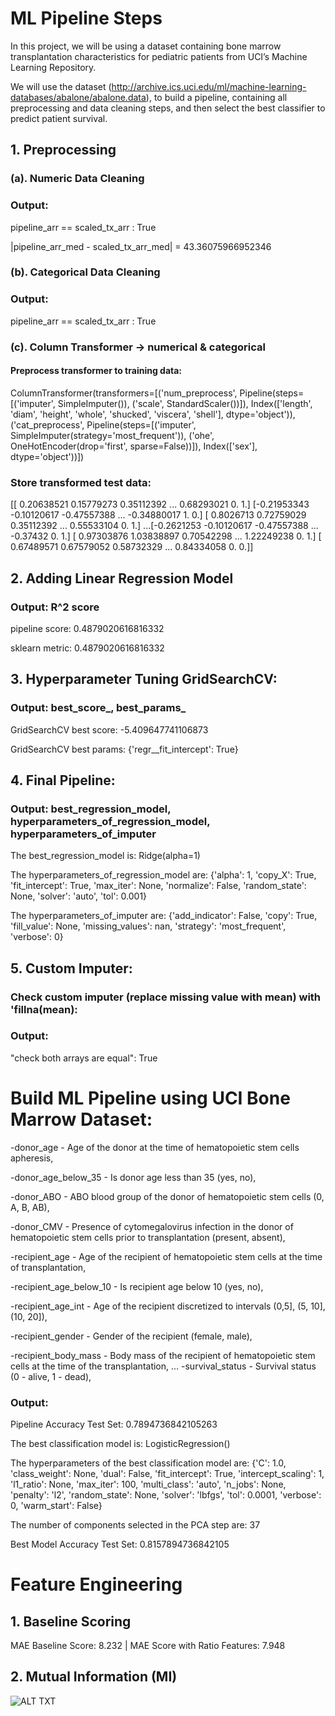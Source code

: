 # ML Pipeline Steps
In this project, we will be using a dataset containing bone marrow transplantation characteristics for pediatric patients from UCI’s Machine Learning Repository.

We will use the dataset (http://archive.ics.uci.edu/ml/machine-learning-databases/abalone/abalone.data), to build a pipeline, containing all preprocessing and data cleaning steps, and then select the best classifier to predict patient survival.

## 1. Preprocessing   
       
### (a). Numeric Data Cleaning 
### Output:   

pipeline_arr == scaled_tx_arr : True   

|pipeline_arr_med - scaled_tx_arr_med| = 43.36075966952346
  
### (b). Categorical Data Cleaning 
### Output:

pipeline_arr == scaled_tx_arr : True      

### (c). Column Transformer -> numerical & categorical

#### Preprocess transformer to training data: 

 ColumnTransformer(transformers=[('num_preprocess',
                                 Pipeline(steps=[('imputer', SimpleImputer()),
                                                 ('scale', StandardScaler())]),
                                 Index(['length', 'diam', 'height', 'whole', 'shucked', 'viscera', 'shell'], dtype='object')),
                                ('cat_preprocess',
                                 Pipeline(steps=[('imputer',
                                                  SimpleImputer(strategy='most_frequent')),
                                                 ('ohe',
                                                  OneHotEncoder(drop='first',
                                                                sparse=False))]),
                                 Index(['sex'], dtype='object'))])

### Store transformed test data: 

  [[ 0.20638521  0.15779273  0.35112392 ...  0.68293021  0.
   1.] [-0.21953343 -0.10120617 -0.47557388 ... -0.34880017  1.
   0.] [ 0.8026713   0.72759029  0.35112392 ...  0.55533104  0.
   1.] ...[-0.2621253  -0.10120617 -0.47557388 ... -0.37432     0.
   1.] [ 0.97303876  1.03838897  0.70542298 ...  1.22249238  0.
   1.] [ 0.67489571  0.67579052  0.58732329 ...  0.84334058  0.
   0.]]

## 2. Adding Linear Regression Model

### Output: R^2 score

pipeline score: 0.4879020616816332

sklearn metric: 0.4879020616816332

## 3. Hyperparameter Tuning GridSearchCV:

### Output: best_score_, best_params_

GridSearchCV best score: -5.409647741106873

GridSearchCV best params: {'regr__fit_intercept': True}

## 4. Final Pipeline:

### Output: best_regression_model, hyperparameters_of_regression_model, hyperparameters_of_imputer

The best_regression_model is:
Ridge(alpha=1)

The hyperparameters_of_regression_model are:
{'alpha': 1, 'copy_X': True, 'fit_intercept': True, 'max_iter': None, 'normalize': False, 'random_state': None, 'solver': 'auto', 'tol': 0.001}

The hyperparameters_of_imputer are:
{'add_indicator': False, 'copy': True, 'fill_value': None, 'missing_values': nan, 'strategy': 'most_frequent', 'verbose': 0}

## 5. Custom Imputer:
### Check custom imputer (replace missing value with mean) with 'fillna(mean):
### Output:
"check both arrays are equal": True

# Build ML Pipeline using UCI Bone Marrow Dataset:

-donor_age - Age of the donor at the time of hematopoietic stem cells apheresis,

-donor_age_below_35 - Is donor age less than 35 (yes, no),

-donor_ABO - ABO blood group of the donor of hematopoietic stem cells (0, A, B, AB),

-donor_CMV - Presence of cytomegalovirus infection in the donor of hematopoietic stem cells prior to transplantation (present, absent),

-recipient_age - Age of the recipient of hematopoietic stem cells at the time of transplantation,

-recipient_age_below_10 - Is recipient age below 10 (yes, no),

-recipient_age_int - Age of the recipient discretized to intervals (0,5], (5, 10], (10, 20]),

-recipient_gender - Gender of the recipient (female, male),

-recipient_body_mass - Body mass of the recipient of hematopoietic stem cells at the time of the transplantation,
…
-survival_status - Survival status (0 - alive, 1 - dead),

### Output:

Pipeline Accuracy Test Set:
0.7894736842105263

The best classification model is:
LogisticRegression()

The hyperparameters of the best classification model are:
{'C': 1.0, 'class_weight': None, 'dual': False, 'fit_intercept': True, 'intercept_scaling': 1, 'l1_ratio': None, 'max_iter': 100, 'multi_class': 'auto', 'n_jobs': None, 'penalty': 'l2', 'random_state': None, 'solver': 'lbfgs', 'tol': 0.0001, 'verbose': 0, 'warm_start': False}

The number of components selected in the PCA step are:
37

Best Model Accuracy Test Set:
0.8157894736842105

# Feature Engineering

## 1. Baseline Scoring

MAE Baseline Score: 8.232     | MAE Score with Ratio Features: 7.948  

## 2. Mutual Information (MI)

![ALT TXT](https://github.com/SaifurRR/ML-Model-Pipeline/blob/main/Feature-Engineering-Kaggle/2_Highest_MI_Interaction_Features.jpg)

       
       
   
         
    
   
